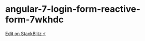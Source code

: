 # angular-7-login-form-reactive-form-7wkhdc

[Edit on StackBlitz ⚡️](https://stackblitz.com/edit/angular-7-login-form-reactive-form-7wkhdc)